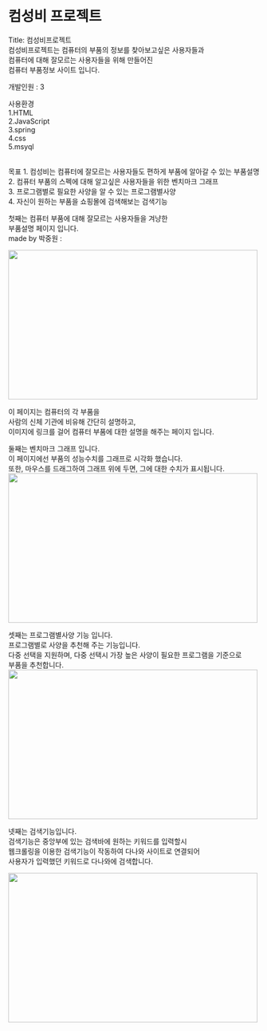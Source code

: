 # 컴성비 프로젝트

Title: 컴성비프로젝트<br>
컴성비프로젝트는  컴퓨터의  부품의  정보를  찾아보고싶은  사용자들과<br> 
컴퓨터에  대해  잘모르는  사용자들을  위해  만들어진<br>
컴퓨터  부품정보  사이트  입니다.<br>

개발인원 : 3<br>

사용환경 <br>
1.HTML <br>
2.JavaScript <br>
3.spring<br>
4.css<br>
5.msyql<br>

<br>
목표
1. 컴성비는 컴퓨터에 잘모르는 사용자들도 편하게 부품에 알아갈 수 있는 부품설명<br>
2. 컴퓨터 부품의 스펙에 대해 알고싶은 사용자들을 위한 벤치마크 그래프 <br>
3. 프로그램별로 필요한 사양을 알 수 있는 프로그램별사양<br>
4. 자신이 원하는 부품을 쇼핑몰에 검색해보는 검색기능<br>

첫째는 컴퓨터 부품에 대해 잘모르는 사용자들을 겨냥한 <br>
부품설명 페이지 입니다.<br>
made by 박중원 :

<img src="https://user-images.githubusercontent.com/71188378/121769724-3471a100-cba0-11eb-9fbf-c8ab230a0f5b.gif" width=500 height=300>

이 페이지는 컴퓨터의 각 부품을 <br>
사람의 신체 기관에 비유해 간단히 설명하고,<br>
이미지에 링크를 걸어 컴퓨터 부품에 대한 설명을 해주는 페이지 입니다.<br>


둘째는 벤치마크 그래프 입니다.<br>
이 페이지에선 부품의 성능수치를 그래프로 시각화 했습니다.<br>
또한, 마우스를 드래그하여 그래프 위에 두면, 그에 대한 수치가 표시됩니다.<br>
<img src="https://user-images.githubusercontent.com/71188378/121769582-528ad180-cb9f-11eb-8acd-855b9b5ff9df.png" width=500 height=300>


셋째는 프로그램별사양 기능 입니다.<br>
프로그램별로 사양을 추천해 주는 기능입니다.<br>
다중 선택을 지원하며, 다중 선택시 가장 높은 사양이 필요한 프로그램을 기준으로<br> 
부품을 추천합니다.<br>
<img src="https://user-images.githubusercontent.com/71188378/121769601-70583680-cb9f-11eb-9e94-57f3a19361a1.png" width=500 height=300>



넷째는 검색기능입니다.<br>
검색기능은 중앙부에 있는 검색바에 원하는 키워드를 입력할시 <br>
웹크롤링을 이용한 검색기능이 작동하여 다나와 사이트로 연결되어<br> 
사용자가 입력했던 키워드로 다나와에 검색합니다.<br>

<img src="https://user-images.githubusercontent.com/71188378/121769764-6c78e400-cba0-11eb-9943-59d1752d8528.png" width=500 height=300>



